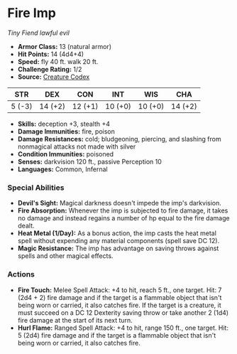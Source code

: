 # Fire Imp

*Tiny* *Fiend* *lawful evil*

- **Armor Class:** 13 (natural armor)
- **Hit Points:** 14 (4d4+4)
- **Speed:** fly 40 ft. walk 20 ft.
- **Challenge Rating:** 1/2
- **Source:** [Creature Codex](https://koboldpress.com/kpstore/product/creature-codex-for-5th-edition-dnd/)

| STR | DEX | CON | INT | WIS | CHA |
| --- | --- | --- | --- | --- | --- |
| 5 (-3) | 14 (+2) | 12 (+1) | 10 (+0) | 10 (+0) | 14 (+2) |

- **Skills:** deception +3, stealth +4
- **Damage Immunities:** fire, poison
- **Damage Resistances:** cold; bludgeoning, piercing, and slashing from nonmagical attacks not made with silver
- **Condition Immunities:** poisoned
- **Senses:** darkvision 120 ft., passive Perception 10
- **Languages:** Common, Infernal
### Special Abilities
- **Devil's Sight:** Magical darkness doesn't impede the imp's darkvision.
- **Fire Absorption:** Whenever the imp is subjected to fire damage, it takes no damage and instead regains a number of hp equal to the fire damage dealt.
- **Heat Metal (1/Day):** As a bonus action, the imp casts the heat metal spell without expending any material components (spell save DC 12).
- **Magic Resistance:** The imp has advantage on saving throws against spells and other magical effects.
### Actions
- **Fire Touch:** Melee Spell Attack: +4 to hit, reach 5 ft., one target. Hit: 7 (2d4 + 2) fire damage and if the target is a flammable object that isn't being worn or carried, it also catches fire. If the target is a creature, it must succeed on a DC 12 Dexterity saving throw or take another 2 (1d4) fire damage at the start of its next turn.
- **Hurl Flame:** Ranged Spell Attack: +4 to hit, range 150 ft., one target. Hit: 5 (2d4) fire damage and if the target is a flammable object that isn't being worn or carried, it also catches fire.
